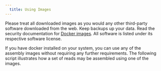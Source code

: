 ```yaml
---
  title: Using Images
---
```


<div class="alert alert-info" role="alert"> Please treat all downloaded images
as you would any other third-party software downloaded from the web. Keep
backups up your data. Read the security documentation for <a
href="https://docs.docker.com/articles/security/running"> Docker images</a>.
All software is listed under its respective software license.</div>

If you have docker installed on your system, you can use any of the assembly
images without requiring any further requirements. The following script
illustrates how a set of reads may be assembled using one of the images.
